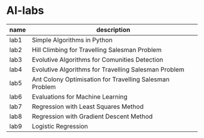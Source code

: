 # AI-labs

name|description
--  |---     
lab1|Simple Algorithms in Python
lab2|Hill Climbing for Travelling Salesman Problem
lab3|Evolutive Algorithms for Comunities Detection
lab4|Evolutive Algorithms for Travelling Salesman Problem
lab5|Ant Colony Optimisation for Travelling Salesman Problem
lab6|Evaluations for Machine Learning
lab7|Regression with Least Squares Method
lab8|Regression with Gradient Descent Method
lab9|Logistic Regression
